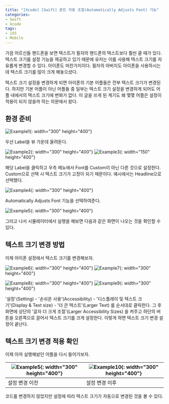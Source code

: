 ```yaml
---
title: "[Xcode] [Swift] 폰트 자동 조절(Automatically Adjusts Font) 기능"
categories:
- Swift
- Xcode
tags:
- iOS
- Mobile
---
```


가끔 어르신들 핸드폰을 보면 텍스트가 필자의 핸드폰의 텍스트보다 훨씬 클 때가 있다. 텍스트 크기를 설정 기능을 제공하고 있기 때문에 유저는 이를 사용해 텍스트 크기를 자유롭게 변경할 수 있다. 아이폰도 마찬가지이다. 필자의 아버지도 아이폰을 사용하시는데 텍스트 크기를 많이 크게 해놓으셨다.

텍스트 크기 설정을 변경하게 되면 아이폰의 기본 어플들은 전부 텍스트 크기가 변경된다. 하지만 기본 어플이 아닌 어플들 중 일부는 텍스트 크기 설정을 변경하게 되어도 어플 내에서의 텍스트 크기에 변화가 없다. 이 글을 쓰게 된 계기도 왜 몇몇 어플은 설정이 적용이 되지 않을까 하는 의문에서 왔다.

## 환경 준비

![Example1](/assets/swift/Label/AutomaticallyAdjustsFont/Example1.png){: width="300" height="400"}

우선 Label을 뷰 가운데 올려둔다.

![Example2](/assets/swift/Label/AutomaticallyAdjustsFont/Example2.png){: width="300" height="400"}
![Example3](/assets/swift/Label/AutomaticallyAdjustsFont/Example3.png){: width="150" height="400"}

해당 Label을 클릭하고 우측 메뉴에서 Font를 Custom이 아닌 다른 것으로 설정한다. Custom으로 선택 시 텍스트 크기가 고정이 되기 때문이다. 예시에서는 Headline으로 선택했다. 

![Example4](/assets/swift/Label/AutomaticallyAdjustsFont/Example4.png){: width="300" height="400"}

Automatically Adjusts Font 기능을 선택하여준다.

![Example5](/assets/swift/Label/AutomaticallyAdjustsFont/Example5.png){: width="300" height="400"}

그러고 나서 시뮬레이터에서 실행을 해보면 다음과 같은 화면이 나오는 것을 확인할 수 있다.

##  텍스트 크기 변경 방법
이제 아이폰 설정에서 텍스트 크기를 변경해보자.

![Example6](/assets/swift/Label/AutomaticallyAdjustsFont/Example6.png){: width="300" height="400"}
![Example7](/assets/swift/Label/AutomaticallyAdjustsFont/Example7.png){: width="300" height="400"}

![Example8](/assets/swift/Label/AutomaticallyAdjustsFont/Example8.png){: width="300" height="400"}
![Example9](/assets/swift/Label/AutomaticallyAdjustsFont/Example9.png){: width="300" height="400"}

'설정'(Setting) - '손쉬운 사용'(Accessibility) - '디스플레이 및 텍스트 크기'(Display & Text size) - '더 큰 텍스트'(Larger Text) 를 순서대로 클릭한다. 그 후 화면에 상단의  '글자 더 크게 조절'(Larger Accessibility Sizes) 을 켜주고 하단의 버튼을 오른쪽으로 끌어서 텍스트 크기를 크게 설정한다. 이렇게 하면 텍스트 크기 변경 설정이 끝난다.

## 텍스트 크기 변경 적용 확인
이제 아까 실행해놨던 어플을 다시 들어가보자.


| ![Example5](/assets/swift/Label/AutomaticallyAdjustsFont/Example5.png){: width="300" height="400"} | ![Example10](/assets/swift/Label/AutomaticallyAdjustsFont/Example10.png){: width="300" height="400"} |
| -------- | -------- |
| 설정 변경 이전 | 설정 변경 이후 |




코드를 변경하지 않았지만 설정에 따라 텍스트 크기가 자동으로 변경된 것을 볼 수 있다.
